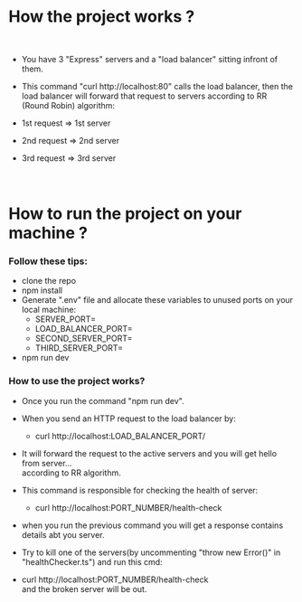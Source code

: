 <h1> How the project works  ?</h1> <br />

-   You have 3 "Express" servers and a "load balancer" sitting infront of them. <br />

-   This command "curl http://localhost:80" calls the load balancer, then the load balancer will forward that request to servers according to RR (Round Robin) algorithm: <br/>

-   1st request => 1st server <br/>
-   2nd request => 2nd server <br/>
-   3rd request => 3rd server <br/> <br /> <br />

<h1>How to run the project on your machine ?</h1>

<strong><h3>Follow these tips:</h3></strong>
-   clone the repo
-   npm install
-   Generate ".env" file and allocate these variables to unused ports on your local machine: <br />
    - SERVER_PORT=
    - LOAD_BALANCER_PORT=
    - SECOND_SERVER_PORT=
    - THIRD_SERVER_PORT=
-   npm run dev


<strong><h3>How to use the project works?</h3></strong>
- Once you run  the command "npm run dev".
- When you send an HTTP request to the load balancer by: <br />
    - curl http://localhost:LOAD_BALANCER_PORT/<br />

- It will forward the request to the active servers
and you will get hello from server... <br />
according to RR algorithm.

- This command is responsible for checking the health of server: <br />
    - curl http://localhost:PORT_NUMBER/health-check <br />

- when you run the previous command you will get a response contains details abt you server.

- Try to kill one of the servers(by uncommenting "throw new Error()" in "healthChecker.ts")
and run this cmd: 
- curl http://localhost:PORT_NUMBER/health-check <br />
and the broken server will be out.
